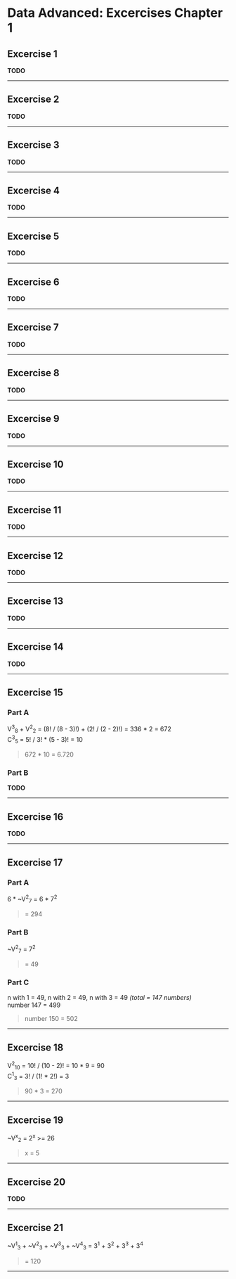 # Data Advanced: Excercises Chapter 1
## Excercise 1
**TODO**

---
## Excercise 2
**TODO**

---
## Excercise 3
**TODO**

---
## Excercise 4
**TODO**

---
## Excercise 5
**TODO**

---
## Excercise 6
**TODO**

---
## Excercise 7
**TODO**

---
## Excercise 8
**TODO**

---
## Excercise 9
**TODO**

---
## Excercise 10
**TODO**

---
## Excercise 11
**TODO**

---
## Excercise 12
**TODO**

---
## Excercise 13
**TODO**

---
## Excercise 14
**TODO**

---
## Excercise 15
### Part A
V<sup>3</sup><sub>8</sub> + V<sup>2</sup><sub>2</sub> = (8! / (8 - 3)!) + (2! / (2 - 2)!) = 336 * 2 = 672  
C<sup>3</sup><sub>5</sub> = 5! / 3! * (5 - 3)! = 10
> 672 * 10 = 6.720

### Part B
**TODO**

---
## Excercise 16
**TODO**

---
## Excercise 17
### Part A
6 * ~V<sup>2</sup><sub>7</sub> = 6 * 7<sup>2</sup>
> = 294

### Part B
~V<sup>2</sup><sub>7</sub> = 7<sup>2</sup>
> = 49

### Part C
n with 1 = 49, n with 2 = 49, n with 3 = 49 *(total = 147 numbers)*  
number 147 = 499
> number 150 = 502

---
## Excercise 18
V<sup>2</sup><sub>10</sub> = 10! / (10 - 2)! = 10 * 9 = 90  
C<sup>1</sup><sub>3</sub> = 3! / (1! * 2!) = 3  
> 90 * 3 = 270

---
## Excercise 19
~V<sup>x</sup><sub>2</sub> = 2<sup>x</sup> >= 26
> x = 5

---
## Excercise 20
**TODO**

---
## Excercise 21
~V<sup>1</sup><sub>3</sub> + ~V<sup>2</sup><sub>3</sub> + ~V<sup>3</sup><sub>3</sub> + ~V<sup>4</sup><sub>3</sub> = 3<sup>1</sup> + 3<sup>2</sup> + 3<sup>3</sup> + 3<sup>4</sup>
> = 120

---
